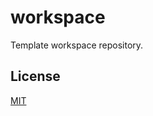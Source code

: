 # workspace

Template workspace repository.

## License

[MIT](https://github.com/arbetsmarknad/workspace/blob/main/license)
